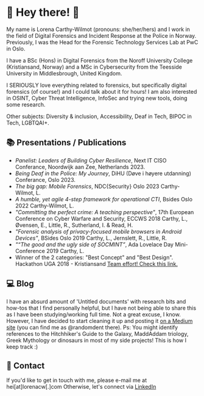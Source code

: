 # 🌈 Hey there! 🌈

My name is Lorena Carthy-Wilmot (pronouns: she/her/hers) and I work in the field of Digital Forensics and Incident Response at the Police in Norway. Previously, I was the Head for the Forensic Technology Services Lab at PwC in Oslo. 

I have a BSc (Hons) in Digital Forensics from the Noroff University College (Kristiansand, Norway) and a MSc in Cybersecurity from the Teesside University in Middlesbrough, United Kingdom.

I SERIOUSLY love everything related to forensics, but specifically digital forensics (of course!) and I could talk about it for hours! I am also interested in OSINT, Cyber Threat Intelligence, InfoSec and trying new tools, doing some research.

Other subjects: Diversity & inclusion, Accessibility, Deaf in Tech, BIPOC in Tech, LGBTQAI+. 

## 📚 Presentations / Publications
- *Panelist: Leaders of Building Cyber Resilience*, Next IT CISO Conferance, Noordwijk aan Zee, Netherlands 2023.
- *Being Deaf in the Police: My Journey*, DiHU (Døve i høyere utdanning) Conferance, Oslo 2023.
- *The big gap: Mobile Forensics*, NDC{Security} Oslo 2023
Carthy-Wilmot, L.
- *A humble, yet agile 4-step framework for operational CTI*, Bsides Oslo 2022
Carthy-Wilmot, L.
- *"Committing the perfect crime: A teaching perspective"*, 17th European Conference on Cyber Warfare and Security, ECCWS 2018
Carthy, L., Øvensen, E., Little, R., Sutherland, I. & Read, H.
- *"Forensic analysis of privacy-focused mobile browsers in Android Devices"*, BSides Oslo 2019
Carthy, L., Jernslett, R., Little, R.
- *"“The good and the ugly side of SOCMINT”*, Ada Lovelace Day Mini-Conference 2019
Carthy, L.
- Winner of the 2 categories: "Best Concept" and "Best Design". Hackathon UGA 2018 - Kristiansand
[Team effort! Check this link.](https://www.noroff.no/nyheter/nytt-fra-noroff/581-vant-to-priser-pa-hackathon-vi-deltok-for-utfordringens-skyld)


## 💻 Blog
I have an absurd amount of 'Untitled documents' with research bits and how-tos that I find personally helpful, but I have not being able to share this as I have been studying/working full time. Not a great excuse, I know. However, I have decided to start cleaning it up and posting it [on a Medium site](https://medium.com/@randomdent) (you can find me as @randomdent there). 
Ps: You might identify references to the Hitchhiker's Guide to the Galaxy, MaddAddam triology, Greek Mythology or dinosaurs in most of my side projects! This is how I keep track :) 

## 📧 Contact
If you'd like to get in touch with me, please e-mail me at hei[at]lorenacw[.]com
Otherwise, let's connect via [LinkedIn](https://linkedin.com/in/lorenacw)
